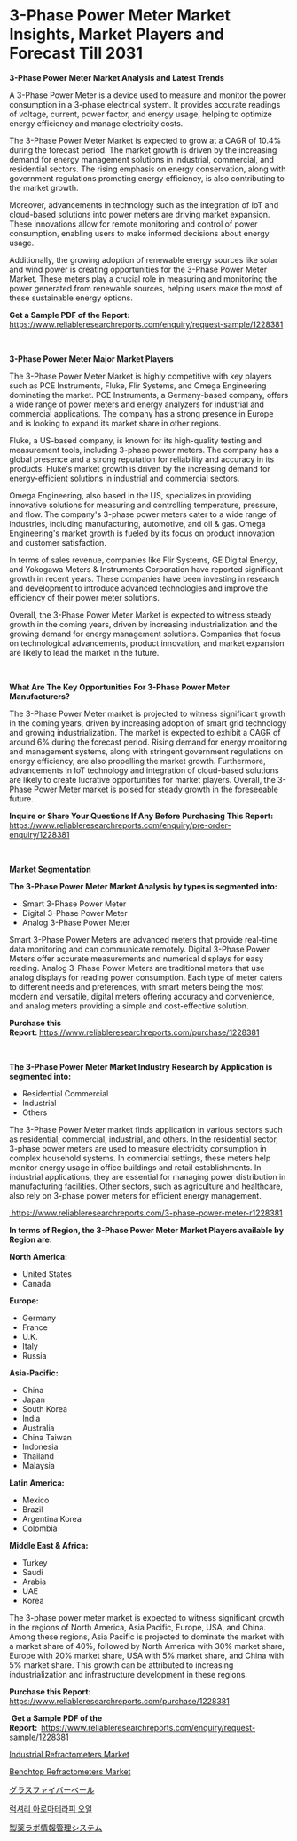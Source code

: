 <p><h1>3-Phase Power Meter Market Insights, Market Players and Forecast Till 2031</h1></p><p><strong>3-Phase Power Meter Market Analysis and Latest Trends</strong></p>
<p><p>A 3-Phase Power Meter is a device used to measure and monitor the power consumption in a 3-phase electrical system. It provides accurate readings of voltage, current, power factor, and energy usage, helping to optimize energy efficiency and manage electricity costs.</p><p>The 3-Phase Power Meter Market is expected to grow at a CAGR of 10.4% during the forecast period. The market growth is driven by the increasing demand for energy management solutions in industrial, commercial, and residential sectors. The rising emphasis on energy conservation, along with government regulations promoting energy efficiency, is also contributing to the market growth.</p><p>Moreover, advancements in technology such as the integration of IoT and cloud-based solutions into power meters are driving market expansion. These innovations allow for remote monitoring and control of power consumption, enabling users to make informed decisions about energy usage.</p><p>Additionally, the growing adoption of renewable energy sources like solar and wind power is creating opportunities for the 3-Phase Power Meter Market. These meters play a crucial role in measuring and monitoring the power generated from renewable sources, helping users make the most of these sustainable energy options.</p></p>
<p><strong>Get a Sample PDF of the Report:&nbsp;</strong> <a href="https://www.reliableresearchreports.com/enquiry/request-sample/1228381">https://www.reliableresearchreports.com/enquiry/request-sample/1228381</a></p>
<p>&nbsp;</p>
<p><strong>3-Phase Power Meter Major Market Players</strong></p>
<p><p>The 3-Phase Power Meter Market is highly competitive with key players such as PCE Instruments, Fluke, Flir Systems, and Omega Engineering dominating the market. PCE Instruments, a Germany-based company, offers a wide range of power meters and energy analyzers for industrial and commercial applications. The company has a strong presence in Europe and is looking to expand its market share in other regions.</p><p>Fluke, a US-based company, is known for its high-quality testing and measurement tools, including 3-phase power meters. The company has a global presence and a strong reputation for reliability and accuracy in its products. Fluke's market growth is driven by the increasing demand for energy-efficient solutions in industrial and commercial sectors.</p><p>Omega Engineering, also based in the US, specializes in providing innovative solutions for measuring and controlling temperature, pressure, and flow. The company's 3-phase power meters cater to a wide range of industries, including manufacturing, automotive, and oil & gas. Omega Engineering's market growth is fueled by its focus on product innovation and customer satisfaction.</p><p>In terms of sales revenue, companies like Flir Systems, GE Digital Energy, and Yokogawa Meters & Instruments Corporation have reported significant growth in recent years. These companies have been investing in research and development to introduce advanced technologies and improve the efficiency of their power meter solutions.</p><p>Overall, the 3-Phase Power Meter Market is expected to witness steady growth in the coming years, driven by increasing industrialization and the growing demand for energy management solutions. Companies that focus on technological advancements, product innovation, and market expansion are likely to lead the market in the future.</p></p>
<p>&nbsp;</p>
<p><strong>What Are The Key Opportunities For 3-Phase Power Meter Manufacturers?</strong></p>
<p><p>The 3-Phase Power Meter market is projected to witness significant growth in the coming years, driven by increasing adoption of smart grid technology and growing industrialization. The market is expected to exhibit a CAGR of around 6% during the forecast period. Rising demand for energy monitoring and management systems, along with stringent government regulations on energy efficiency, are also propelling the market growth. Furthermore, advancements in IoT technology and integration of cloud-based solutions are likely to create lucrative opportunities for market players. Overall, the 3-Phase Power Meter market is poised for steady growth in the foreseeable future.</p></p>
<p><strong>Inquire or Share Your Questions If Any Before Purchasing This Report:</strong> <a href="https://www.reliableresearchreports.com/enquiry/pre-order-enquiry/1228381">https://www.reliableresearchreports.com/enquiry/pre-order-enquiry/1228381</a></p>
<p>&nbsp;</p>
<p><strong>Market Segmentation</strong></p>
<p><strong>The 3-Phase Power Meter Market Analysis by types is segmented into:</strong></p>
<p><ul><li>Smart 3-Phase Power Meter</li><li>Digital 3-Phase Power Meter</li><li>Analog 3-Phase Power Meter</li></ul></p>
<p><p>Smart 3-Phase Power Meters are advanced meters that provide real-time data monitoring and can communicate remotely. Digital 3-Phase Power Meters offer accurate measurements and numerical displays for easy reading. Analog 3-Phase Power Meters are traditional meters that use analog displays for reading power consumption. Each type of meter caters to different needs and preferences, with smart meters being the most modern and versatile, digital meters offering accuracy and convenience, and analog meters providing a simple and cost-effective solution.</p></p>
<p><strong>Purchase this Report:&nbsp;</strong><a href="https://www.reliableresearchreports.com/purchase/1228381">https://www.reliableresearchreports.com/purchase/1228381</a></p>
<p>&nbsp;</p>
<p><strong>The 3-Phase Power Meter Market Industry Research by Application is segmented into:</strong></p>
<p><ul><li>Residential Commercial</li><li>Industrial</li><li>Others</li></ul></p>
<p><p>The 3-Phase Power Meter market finds application in various sectors such as residential, commercial, industrial, and others. In the residential sector, 3-phase power meters are used to measure electricity consumption in complex household systems. In commercial settings, these meters help monitor energy usage in office buildings and retail establishments. In industrial applications, they are essential for managing power distribution in manufacturing facilities. Other sectors, such as agriculture and healthcare, also rely on 3-phase power meters for efficient energy management.</p></p>
<p><a href="https://www.reliableresearchreports.com/3-phase-power-meter-r1228381">&nbsp;https://www.reliableresearchreports.com/3-phase-power-meter-r1228381</a></p>
<p><strong>In terms of Region, the 3-Phase Power Meter Market Players available by Region are:</strong></p>
<p>
    <p> <strong> North America: </strong>
        <ul>
            <li>United States</li>
            <li>Canada</li>
        </ul>
        </p> 
    <p> <strong> Europe: </strong>
        <ul>
            <li>Germany</li>
            <li>France</li>
            <li>U.K.</li>
            <li>Italy</li>
            <li>Russia</li>
        </ul>
        </p> 
    <p> <strong> Asia-Pacific: </strong>
        <ul>
            <li>China</li>
            <li>Japan</li>
            <li>South Korea</li>
            <li>India</li>
            <li>Australia</li>
            <li>China Taiwan</li>
            <li>Indonesia</li>
            <li>Thailand</li>
            <li>Malaysia</li>
        </ul>
        </p> 
    <p> <strong> Latin America: </strong>
        <ul>
            <li>Mexico</li>
            <li>Brazil</li>
            <li>Argentina Korea</li>
            <li>Colombia</li>
        </ul>
        </p> 
    <p> <strong> Middle East & Africa: </strong>
        <ul>
            <li>Turkey</li>
            <li>Saudi</li>
            <li>Arabia</li>
            <li>UAE</li>
            <li>Korea</li>
        </ul>
    </p>
    </p>
<p><p>The 3-phase power meter market is expected to witness significant growth in the regions of North America, Asia Pacific, Europe, USA, and China. Among these regions, Asia Pacific is projected to dominate the market with a market share of 40%, followed by North America with 30% market share, Europe with 20% market share, USA with 5% market share, and China with 5% market share. This growth can be attributed to increasing industrialization and infrastructure development in these regions.</p></p>
<p><strong>Purchase this Report: </strong><a href="https://www.reliableresearchreports.com/purchase/1228381">https://www.reliableresearchreports.com/purchase/1228381</a></p>
<p>&nbsp;<strong>Get a Sample PDF of the Report:&nbsp;&nbsp;</strong><a href="https://www.reliableresearchreports.com/enquiry/request-sample/1228381">https://www.reliableresearchreports.com/enquiry/request-sample/1228381</a></p>
<p><strong></strong></p>
<p><p><a href="https://github.com/zmnbyevx75/Market-Research-Report-List-1/blob/main/industrial-refractometers-market.md">Industrial Refractometers Market</a></p><p><a href="https://github.com/kmatchooka/Market-Research-Report-List-1/blob/main/benchtop-refractometers-market.md">Benchtop Refractometers Market</a></p><p><a href="https://github.com/moulafa/Market-Research-Report-List-2/blob/main/7559068163165.md">グラスファイバーベール</a></p><p><a href="https://github.com/airdroplover110/Market-Research-Report-List-1/blob/main/4688032175600.md">럭셔리 아로마테라피 오일</a></p><p><a href="https://github.com/SantosDicki04/Market-Research-Report-List-2/blob/main/3564713163166.md">製薬ラボ情報管理システム</a></p></p>